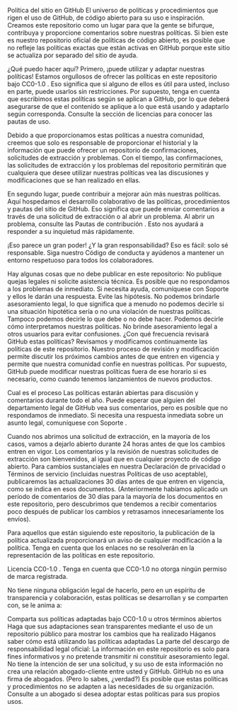 Política del sitio en GitHub
El universo de políticas y procedimientos que rigen el uso de GitHub, de código abierto para su uso e inspiración. Creamos este repositorio como un lugar para que la gente se bifurque, contribuya y proporcione comentarios sobre nuestras políticas. Si bien este es nuestro repositorio oficial de políticas de código abierto, es posible que no refleje las políticas exactas que están activas en GitHub porque este sitio se actualiza por separado del sitio de ayuda.

¿Qué puedo hacer aquí?
Primero, ¡puede utilizar y adaptar nuestras políticas!
Estamos orgullosos de ofrecer las políticas en este repositorio bajo CC0-1.0 . Eso significa que si alguno de ellos es útil para usted, incluso en parte, puede usarlos sin restricciones. Por supuesto, tenga en cuenta que escribimos estas políticas según se aplican a GitHub, por lo que deberá asegurarse de que el contenido se aplique a lo que está usando y adaptarlo según corresponda. Consulte la sección de licencias para conocer las pautas de uso.

Debido a que proporcionamos estas políticas a nuestra comunidad, creemos que solo es responsable de proporcionar el historial y la información que puede ofrecer un repositorio de confirmaciones, solicitudes de extracción y problemas. Con el tiempo, las confirmaciones, las solicitudes de extracción y los problemas del repositorio permitirán que cualquiera que desee utilizar nuestras políticas vea las discusiones y modificaciones que se han realizado en ellas.

En segundo lugar, puede contribuir a mejorar aún más nuestras políticas.
Aquí hospedamos el desarrollo colaborativo de las políticas, procedimientos y pautas del sitio de GitHub. Eso significa que puede enviar comentarios a través de una solicitud de extracción o al abrir un problema. Al abrir un problema, consulte las Pautas de contribución . Esto nos ayudará a responder a su inquietud más rápidamente.

¡Eso parece un gran poder! ¿Y la gran responsabilidad?
Eso es fácil: solo sé responsable. Siga nuestro Código de conducta y ayúdenos a mantener un entorno respetuoso para todos los colaboradores.

Hay algunas cosas que no debe publicar en este repositorio:
No publique quejas legales ni solicite asistencia técnica. Es posible que no respondamos a los problemas de inmediato. Si necesita ayuda, comuníquese con Soporte y ellos le darán una respuesta.
Evite las hipótesis. No podemos brindarle asesoramiento legal, lo que significa que a menudo no podemos decirle si una situación hipotética sería o no una violación de nuestras políticas. Tampoco podemos decirle lo que debe o no debe hacer. Podemos decirle cómo interpretamos nuestras políticas.
No brinde asesoramiento legal a otros usuarios para evitar confusiones.
¿Con qué frecuencia revisará GitHub estas políticas?
Revisamos y modificamos continuamente las políticas de este repositorio. Nuestro proceso de revisión y modificación permite discutir los próximos cambios antes de que entren en vigencia y permite que nuestra comunidad confíe en nuestras políticas. Por supuesto, GitHub puede modificar nuestras políticas fuera de ese horario si es necesario, como cuando tenemos lanzamientos de nuevos productos.

Cual es el proceso
Las políticas estarán abiertas para discusión y comentarios durante todo el año. Puede esperar que alguien del departamento legal de GitHub vea sus comentarios, pero es posible que no respondamos de inmediato. Si necesita una respuesta inmediata sobre un asunto legal, comuníquese con Soporte .

Cuando nos abrimos una solicitud de extracción, en la mayoría de los casos, vamos a dejarlo abierto durante 24 horas antes de que los cambios entren en vigor. Los comentarios y la revisión de nuestras solicitudes de extracción son bienvenidos, al igual que en cualquier proyecto de código abierto. Para cambios sustanciales en nuestra Declaración de privacidad o Términos de servicio (incluidas nuestras Políticas de uso aceptable), publicaremos las actualizaciones 30 días antes de que entren en vigencia, como se indica en esos documentos. (Anteriormente habíamos aplicado un período de comentarios de 30 días para la mayoría de los documentos en este repositorio, pero descubrimos que tendemos a recibir comentarios poco después de publicar los cambios y retrasamos innecesariamente los envíos).

Para aquellos que están siguiendo este repositorio, la publicación de la política actualizada proporcionará un aviso de cualquier modificación a la política. Tenga en cuenta que los enlaces no se resolverán en la representación de las políticas en este repositorio.

Licencia
CC0-1.0 . Tenga en cuenta que CC0-1.0 no otorga ningún permiso de marca registrada.

No tiene ninguna obligación legal de hacerlo, pero en un espíritu de transparencia y colaboración, estas políticas se desarrollan y se comparten con, se le anima a:

Comparta sus políticas adaptadas bajo CC0-1.0 u otros términos abiertos
Haga que sus adaptaciones sean transparentes mediante el uso de un repositorio público para mostrar los cambios que ha realizado
Háganos saber cómo está utilizando las políticas adaptadas
La parte del descargo de responsabilidad legal oficial:
La información en este repositorio es solo para fines informativos y no pretende transmitir ni constituir asesoramiento legal. No tiene la intención de ser una solicitud, y su uso de esta información no crea una relación abogado-cliente entre usted y GitHub. GitHub no es una firma de abogados. (Pero lo sabes, ¿verdad?)
Es posible que estas políticas y procedimientos no se adapten a las necesidades de su organización. Consulte a un abogado si desea adoptar estas políticas para sus propios usos.
